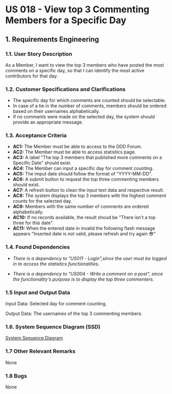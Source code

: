 # US 018 - View top 3 Commenting Members for a Specific Day

## 1. Requirements Engineering

### 1.1. User Story Description

As a Member,
I want to view the top 3 members who have posted the most comments on a specific day,
so that I can identify the most active contributors for that day.

### 1.2. Customer Specifications and Clarifications

- The specific day for which comments are counted should be selectable.
- In case of a tie in the number of comments, members should be ordered based on their usernames alphabetically.
- If no comments were made on the selected day, the system should provide an appropriate message.


### 1.3. Acceptance Criteria

- **AC1:** The Member must be able to access to the DDD Forum.
- **AC2:** The Member must be able to access statistics page.
- **AC3:** A label "The top 3 members that published more comments on a Specific Date" should exist.
- **AC4:** The Member can input a specific day for comment counting.
- **AC5:** The imput date should follow the format of "YYYY-MM-DD".
- **AC6:** A submit button to request the top three commenting members should exist.
- **AC7:** A refresh button to clean the input text data and respective result.
- **AC8:** The system displays the top 3 members with the highest comment counts for the selected day.
- **AC9:** Members with the same number of comments are ordered alphabetically.
- **AC10:** If no records available, the result shoud be "There isn't a top three for this date".
- **AC11:** When the entered date in invalid the following flash message appears "Inserted date is not valid, please refresh and try again 😎"


### 1.4. Found Dependencies

- _There is a dependency to "US011 - Login",since the user must be logged in to access the statistics functionalities._

- _There is a dependency to "US004 - Write a comment on a post",  since the functionality's purpose is to display the top three commenters._


### 1.5 Input and Output Data

Input Data:
Selected day for comment counting.

Output Data:
The usernames of the top 3 commenting members.


### 1.6. System Sequence Diagram (SSD)

[System Sequence Diagram](../01.requirements-engeneering/svg/us018-ssd-alternative-1.svg)

### 1.7 Other Relevant Remarks

None

### 1.8 Bugs

None


